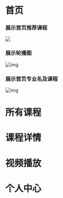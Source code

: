 # 首页

### 展示首页推荐课程

![](C:\Users\小博\Desktop\123.png)

### 展示轮播图

![img](C:\Users\小博\Desktop\123.png)

### 展示首页专业名及课程

![img](C:\Users\小博\Desktop\12345.png)

# 所有课程

# 课程详情

# 视频播放

# 个人中心